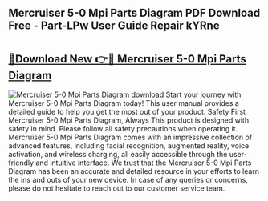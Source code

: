 ## Mercruiser 5-0 Mpi Parts Diagram PDF Download Free - Part-LPw User Guide Repair kYRne

# <h2><a href="http://dftd2k.blite.top/?on=Mercruiser+5-0+Mpi+Parts+Diagram">🔗Download New 👉🔴 Mercruiser 5-0 Mpi Parts Diagram</a></h2>

[![Mercruiser 5-0 Mpi Parts Diagram download](https://i.imgur.com/lujVjoI.png)](http://dftd2k.blite.top/?on=Mercruiser+5-0+Mpi+Parts+Diagram)
Start your journey with Mercruiser 5-0 Mpi Parts Diagram today! This user manual provides a detailed guide to help you get the most out of your product. Safety First Mercruiser 5-0 Mpi Parts Diagram, Always This product is designed with safety in mind. Please follow all safety precautions when operating it. Mercruiser 5-0 Mpi Parts Diagram comes with an impressive collection of advanced features, including facial recognition, augmented reality, voice activation, and wireless charging, all easily accessible through the user-friendly and intuitive interface. We trust that the Mercruiser 5-0 Mpi Parts Diagram has been an accurate and detailed resource in your efforts to learn the ins and outs of your new device. In case of any queries or concerns, please do not hesitate to reach out to our customer service team.
